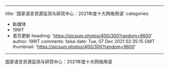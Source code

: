 
---
title: '国家语言资源监测与研究中心：2021年度十大网络用语'
categories: 
 - 新媒体
 - 199IT
 - 首页更新
headimg: 'https://picsum.photos/400/300?random=9600'
author: 199IT
comments: false
date: Tue, 07 Dec 2021 02:35:15 GMT
thumbnail: 'https://picsum.photos/400/300?random=9600'
---

<div>   
国家语言资源监测与研究中心：2021年度十大网络用语  
</div>
            